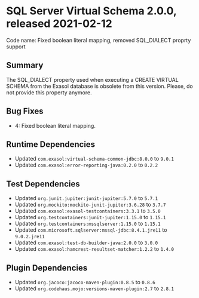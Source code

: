 # SQL Server Virtual Schema 2.0.0, released 2021-02-12

Code name: Fixed boolean literal mapping, removed SQL_DIALECT proprty support

## Summary 

The SQL_DIALECT property used when executing a CREATE VIRTUAL SCHEMA from the Exasol database is obsolete from this version. 
Please, do not provide this property anymore.

## Bug Fixes

* 4: Fixed boolean literal mapping.

## Runtime Dependencies

* Updated `com.exasol:virtual-schema-common-jdbc:8.0.0` to `9.0.1`
* Updated `com.exasol:error-reporting-java:0.2.0` to `0.2.2`

## Test Dependencies

* Updated `org.junit.jupiter:junit-jupiter:5.7.0` to `5.7.1`
* Updated `org.mockito:mockito-junit-jupiter:3.6.28` to `3.7.7`
* Updated `com.exasol:exasol-testcontainers:3.3.1` to `3.5.0`
* Updated `org.testcontainers:junit-jupiter:1.15.0` to `1.15.1`
* Updated `org.testcontainers:mssqlserver:1.15.0` to `1.15.1`
* Updated `com.microsoft.sqlserver:mssql-jdbc:8.4.1.jre11` to `9.0.2.jre11`
* Updated `com.exasol:test-db-builder-java:2.0.0` to `3.0.0`
* Updated `com.exasol:hamcrest-resultset-matcher:1.2.2` to `1.4.0` 

## Plugin Dependencies

* Updated `org.jacoco:jacoco-maven-plugin:0.8.5` to `0.8.6`
* Updated `org.codehaus.mojo:versions-maven-plugin:2.7` to `2.8.1`